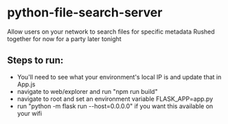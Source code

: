 # python-file-search-server
Allow users on your network to search files for specific metadata
Rushed together for now for a party later tonight

## Steps to run:
- You'll need to see what your environment's local IP is and update that in App.js
- navigate to web/explorer and run "npm run build"
- navigate to root and set an environment variable FLASK_APP=app.py
- run "python -m flask run --host=0.0.0.0" if you want this available on your wifi